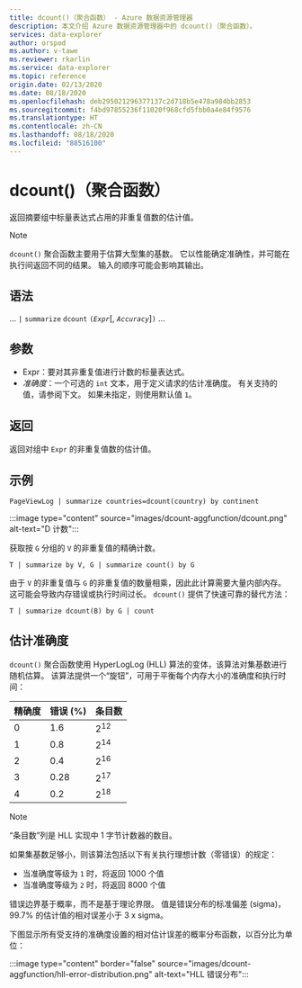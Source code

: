 ```yaml
---
title: dcount()（聚合函数） - Azure 数据资源管理器
description: 本文介绍 Azure 数据资源管理器中的 dcount()（聚合函数）。
services: data-explorer
author: orspod
ms.author: v-tawe
ms.reviewer: rkarlin
ms.service: data-explorer
ms.topic: reference
origin.date: 02/13/2020
ms.date: 08/18/2020
ms.openlocfilehash: deb295021296377137c2d718b5e478a984bb2853
ms.sourcegitcommit: f4bd97855236f11020f968cfd5fbb0a4e84f9576
ms.translationtype: HT
ms.contentlocale: zh-CN
ms.lasthandoff: 08/18/2020
ms.locfileid: "88516100"
---
```

# <a name="dcount-aggregation-function"></a>dcount()（聚合函数）

返回摘要组中标量表达式占用的非重复值数的估计值。

> [!NOTE]
> `dcount()` 聚合函数主要用于估算大型集的基数。 它以性能确定准确性，并可能在执行间返回不同的结果。 输入的顺序可能会影响其输出。

## <a name="syntax"></a>语法

... `|` `summarize` `dcount` `(`*`Expr`*[, *`Accuracy`*]`)` ...

## <a name="arguments"></a>参数

* Expr：要对其非重复值进行计数的标量表达式。
* *准确度*：一个可选的 `int` 文本，用于定义请求的估计准确度。 有关支持的值，请参阅下文。 如果未指定，则使用默认值 `1`。

## <a name="returns"></a>返回

返回对组中 `Expr` 的非重复值数的估计值。

## <a name="example"></a>示例

```kusto
PageViewLog | summarize countries=dcount(country) by continent
```

:::image type="content" source="images/dcount-aggfunction/dcount.png" alt-text="D 计数":::

获取按 `G` 分组的 `V` 的非重复值的精确计数。

```kusto
T | summarize by V, G | summarize count() by G
```

由于 `V` 的非重复值与 `G` 的非重复值的数量相乘，因此此计算需要大量内部内存。
这可能会导致内存错误或执行时间过长。 
`dcount()` 提供了快速可靠的替代方法：

```kusto
T | summarize dcount(B) by G | count
```

## <a name="estimation-accuracy"></a>估计准确度

`dcount()` 聚合函数使用 HyperLogLog (HLL) 算法的变体，该算法对集基数进行随机估算。 该算法提供一个“旋钮”，可用于平衡每个内存大小的准确度和执行时间：

|精确度|错误 (%)|条目数   |
|--------|---------|--------------|
|       0|      1.6|2<sup>12</sup>|
|       1|      0.8|2<sup>14</sup>|
|       2|      0.4|2<sup>16</sup>|
|       3|     0.28|2<sup>17</sup>|
|       4|      0.2|2<sup>18</sup>|

> [!NOTE]
> “条目数”列是 HLL 实现中 1 字节计数器的数目。

如果集基数足够小，则该算法包括以下有关执行理想计数（零错误）的规定：
* 当准确度等级为 `1` 时，将返回 1000 个值
* 当准确度等级为 `2` 时，将返回 8000 个值

错误边界基于概率，而不是基于理论界限。 值是错误分布的标准偏差 (sigma)，99.7% 的估计值的相对误差小于 3 x sigma。

下图显示所有受支持的准确度设置的相对估计误差的概率分布函数，以百分比为单位：

:::image type="content" border="false" source="images/dcount-aggfunction/hll-error-distribution.png" alt-text="HLL 错误分布":::
